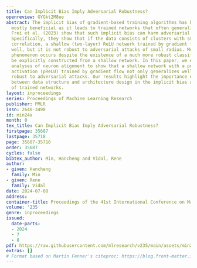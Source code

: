 ```yaml
---
title: Can Implicit Bias Imply Adversarial Robustness?
openreview: GYGkt2M8ee
abstract: The implicit bias of gradient-based training algorithms has been considered
  mostly beneficial as it leads to trained networks that often generalize well. However,
  Frei et al. (2023) show that such implicit bias can harm adversarial robustness.
  Specifically, they show that if the data consists of clusters with small inter-cluster
  correlation, a shallow (two-layer) ReLU network trained by gradient flow generalizes
  well, but it is not robust to adversarial attacks of small radius. Moreover, this
  phenomenon occurs despite the existence of a much more robust classifier that can
  be explicitly constructed from a shallow network. In this paper, we extend recent
  analyses of neuron alignment to show that a shallow network with a polynomial ReLU
  activation (pReLU) trained by gradient flow not only generalizes well but is also
  robust to adversarial attacks. Our results highlight the importance of the interplay
  between data structure and architecture design in the implicit bias and robustness
  of trained networks.
layout: inproceedings
series: Proceedings of Machine Learning Research
publisher: PMLR
issn: 2640-3498
id: min24a
month: 0
tex_title: Can Implicit Bias Imply Adversarial Robustness?
firstpage: 35687
lastpage: 35718
page: 35687-35718
order: 35687
cycles: false
bibtex_author: Min, Hancheng and Vidal, Rene
author:
- given: Hancheng
  family: Min
- given: Rene
  family: Vidal
date: 2024-07-08
address:
container-title: Proceedings of the 41st International Conference on Machine Learning
volume: '235'
genre: inproceedings
issued:
  date-parts:
  - 2024
  - 7
  - 8
pdf: https://raw.githubusercontent.com/mlresearch/v235/main/assets/min24a/min24a.pdf
extras: []
# Format based on Martin Fenner's citeproc: https://blog.front-matter.io/posts/citeproc-yaml-for-bibliographies/
---
```

